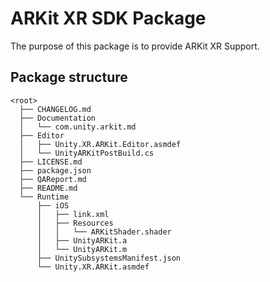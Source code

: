 # ARKit XR SDK Package

The purpose of this package is to provide ARKit XR Support. 

## Package structure

```none
<root>
  ├── CHANGELOG.md
  ├── Documentation
  │   └── com.unity.arkit.md
  ├── Editor
  │   ├── Unity.XR.ARKit.Editor.asmdef
  │   └── UnityARKitPostBuild.cs
  ├── LICENSE.md
  ├── package.json
  ├── QAReport.md
  ├── README.md
  └── Runtime
      ├── iOS
      │   ├── link.xml
      │   ├── Resources 
      │   │   └── ARKitShader.shader 
      │   ├── UnityARKit.a 
	  │   └── UnityARKit.m 
      ├── UnitySubsystemsManifest.json
      └── Unity.XR.ARKit.asmdef
```
